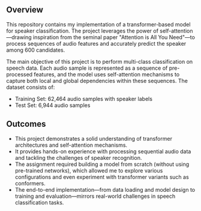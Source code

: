 ## Overview
This repository contains my implementation of a transformer-based model for speaker classification. The project leverages the power of self-attention—drawing inspiration from the seminal paper "Attention is All You Need"—to process sequences of audio features and accurately predict the speaker among 600 candidates.

The main objective of this project is to perform multi-class classification on speech data. Each audio sample is represented as a sequence of pre-processed features, and the model uses self-attention mechanisms to capture both local and global dependencies within these sequences. The dataset consists of:

- Training Set: 62,464 audio samples with speaker labels
- Test Set: 6,944 audio samples

## Outcomes
- This project demonstrates a solid understanding of transformer architectures and self-attention mechanisms.
- It provides hands-on experience with processing sequential audio data and tackling the challenges of speaker recognition.
- The assignment required building a model from scratch (without using pre-trained networks), which allowed me to explore various configurations and even experiment with transformer variants such as conformers.
- The end-to-end implementation—from data loading and model design to training and evaluation—mirrors real-world challenges in speech classification tasks.
